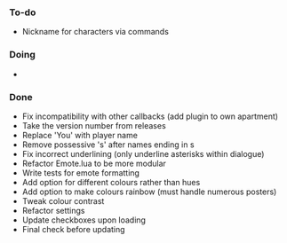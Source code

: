 ### To-do

- Nickname for characters via commands


### Doing

- 

### Done

- Fix incompatibility with other callbacks (add plugin to own apartment)
- Take the version number from releases
- Replace 'You' with player name
- Remove possessive 's' after names ending in s
- Fix incorrect underlining (only underline asterisks within dialogue)
- Refactor Emote.lua to be more modular
- Write tests for emote formatting
- Add option for different colours rather than hues
- Add option to make colours rainbow (must handle numerous posters)
- Tweak colour contrast
- Refactor settings
- Update checkboxes upon loading
- Final check before updating